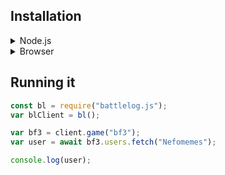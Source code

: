## Installation

<details>

<summary><bold>Node.js</bold></summary>
<br/>

If you are installing battlelog.js in a Node.js environment:

<details>

  <summary>NPM (not yet available)</summary>
<br/>
If you want to install this trough the NPM registry.

```bash
npm i battlelog.js
```

Or if you use Yarn:

```bash
yarn add battlelog.js
```

</details>
<details>
<summary>GitHub</summary>
<br/>

```bash
npm i Nefomemes/battlelog.js
```

Or if you use Yarn:

```
yarn add https://github.com/Nefomemes/battlelog.js.git
```

</details>
</details>

<details>

<summary>Browser</summary>

<br/>

First of all, you will need to get a CDN link. You can find a CDN link for this library in pretty much any major CDN services, like [JSDelivr](https://www.jsdelivr.com/package/npm/battlelog.js)

You can use two bundles, one is the Production bundle (dist/bundle.js) and the minified Production bundle (dist/bundle.min.js)

Note that due to [#67](https://github.com/Nefomemes/battlelog.js/issues/67), the production bundle is unusable. Please uae the development bundle instead.

</details>

## Running it

```js
const bl = require("battlelog.js");
var blClient = bl();

var bf3 = client.game("bf3");
var user = await bf3.users.fetch("Nefomemes");

console.log(user);
```
